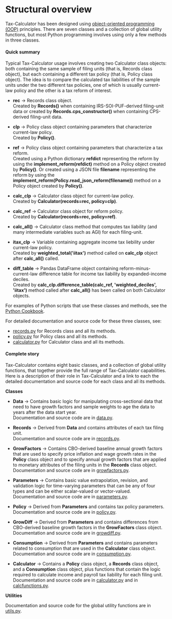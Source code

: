 Structural overview
===================

Tax-Calculator has been designed using [object-oriented programming (OOP)](https://www.programiz.com/python-programming/object-oriented-programming) principles. There are seven classes and a collection of global utility functions, but most Python programming involves using only a few methods in three classes.

#### Quick summary

Typical Tax-Calculator usage involves creating two Calculator class objects: both containing the same sample of filing units (that is, Records class object), but each containing a different tax policy (that is, Policy class object). The idea is to compare the calculated tax liabilities of the sample units under the two different tax policies, one of which is usually current-law policy and the other is a tax reform of interest.

*   **rec** → Records class object.  
    Created by **Records()** when containing IRS-SOI-PUF-derived filing-unit data or created by **Records.cps_constructor()** when containing CPS-derived filing-unit data.

*   **clp** → Policy class object containing parameters that characterize current-law policy.  
    Created by **Policy()**.

*   **ref** → Policy class object containing parameters that characterize a tax reform.  
    Created using a Python dictionary **refdict** representing the reform by using the **implement_reform(refdict)** method on a Policy object created by **Policy()**. Or created using a JSON file **filename** representing the reform by using the **implement_reform(Policy.read_json_reform(filename))** method on a Policy object created by **Policy()**.

*   **calc_clp** → Calculator class object for current-law policy.  
    Created by **Calculator(records=rec, policy=clp)**.

*   **calc_ref** → Calculator class object for reform policy.  
    Created by **Calculator(records=rec, policy=ref)**.

*   **calc_all()** → Calculator class method that computes tax liability (and many intermediate variables such as AGI) for each filing-unit.

*   **itax_clp** → Variable containing aggregate income tax liebility under current-law policy.  
    Created by **weighted_total('iitax')** method called on **calc_clp** object after **calc_all()** called.

*   **diff_table** → Pandas DataFrame object containing reform-minus-current-law difference table for income tax liability by expanded-income deciles.  
    Created by **calc_clp.difference_table(calc_ref, 'weighted_deciles', 'iitax')** method called after **calc_all()** has been called on both Calculator objects.

For examples of Python scripts that use these classes and methods, see the [Python Cookbook](https://pslmodels.github.io/Tax-Calculator/cookbook.html).

For detailed documentation and source code for these three classes, see:

*   [records.py](https://github.com/PSLmodels/Tax-Calculator/blob/master/taxcalc/records.py) for Records class and all its methods.
*   [policy.py](https://github.com/PSLmodels/Tax-Calculator/blob/master/taxcalc/policy.py) for Policy class and all its methods.
*   [calculator.py](https://github.com/PSLmodels/Tax-Calculator/blob/master/taxcalc/calculator.py) for Calculator class and all its methods.

#### Complete story

Tax-Calculator contains eight basic classes, and a collection of global utility functions, that together provide the full range of Tax-Calculator capabilities. Here is a description of their role in Tax-Calculator and a link to each the detailed documentation and source code for each class and all its methods.

**Classes**

*   **Data** → Contains basic logic for manipulating cross-sectional data that need to have growth factors and sample weights to age the data to years after the data start year.  
    Documentation and source code are in [data.py](https://github.com/PSLmodels/Tax-Calculator/blob/master/taxcalc/data.py).

*   **Records** → Derived from **Data** and contains attributes of each tax filing unit.  
    Documentation and source code are in [records.py](https://github.com/PSLmodels/Tax-Calculator/blob/master/taxcalc/records.py).

*   **GrowFactors** → Contains CBO-derived baseline annual growth factors that are used to specify price inflation and wage growth rates in the **Policy** class object and to specify annual growth factors that are applied to monetary attributes of the filing units in the **Records** class object.  
    Documentation and source code are in [growfactors.py](https://github.com/PSLmodels/Tax-Calculator/blob/master/taxcalc/growfactors.py).

*   **Parameters** → Contains basic value extrapolation, revision, and validation logic for time-varying parameters that can be any of four types and can be either scalar-valued or vector-valued.  
    Documentation and source code are in [parameters.py](https://github.com/PSLmodels/Tax-Calculator/blob/master/taxcalc/parameters.py).

*   **Policy** → Derived from **Parameters** and contains tax policy parameters.  
    Documentation and source code are in [policy.py](https://github.com/PSLmodels/Tax-Calculator/blob/master/taxcalc/policy.py).

*   **GrowDiff** → Derived from **Parameters** and contains differences from CBO-derived baseline growth factors in the **GrowFactors** class object.  
    Documentation and source code are in [growdiff.py](https://github.com/PSLmodels/Tax-Calculator/blob/master/taxcalc/growdiff.py).

*   **Consumption** → Derived from **Parameters** and contains parameters related to consumption that are used in the **Calculator** class object.  
    Documentation and source code are in [consumption.py](https://github.com/PSLmodels/Tax-Calculator/blob/master/taxcalc/consumption.py).

*   **Calculator** → Contains a **Policy** class object, a **Records** class object, and a **Consumption** class object, plus functions that contain the logic required to calculate income and payroll tax liability for each filing unit.  
    Documentation and source code are in [calculator.py](https://github.com/PSLmodels/Tax-Calculator/blob/master/taxcalc/calculator.py) and in [calcfunctions.py](https://github.com/PSLmodels/Tax-Calculator/blob/master/taxcalc/calcfunctions.py).

**Utilities**

Documentation and source code for the global utility functions are in [utils.py](https://github.com/PSLmodels/Tax-Calculator/blob/master/taxcalc/utils.py).